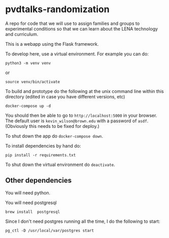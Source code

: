# pvdtalks-randomization

A repo for code that we will use to assign families and groups to experimental conditions so that we can learn about the LENA technology and curriculum.

This is a webapp using the Flask framework.

To develop here, use a virtual environment. For example you can do:

```
python3 -m venv venv
```

or

```
source venv/bin/activate
```

To build and prototype do the following at the unix command line within this directory (edited in case you have different versions, etc)

```
docker-compose up -d
```

You should then be able to go to `http://localhost:5000` in your browser. The default user is `kevin_wilson@brown.edu` with a password of `asdf`. (Obviously this needs to be fixed for deploy.)

To shut down the app do `docker-compose down`.

To install dependencies by hand do:

```
pip install -r requirements.txt
```

To shut down the virtual environment do `deactivate`.

## Other dependencies

You will need python.

You will need postgresql

```
brew install  postgresql
```

Since I don't need postgres running all the time, I do the following to start:

```
pg_ctl -D /usr/local/var/postgres start
```


